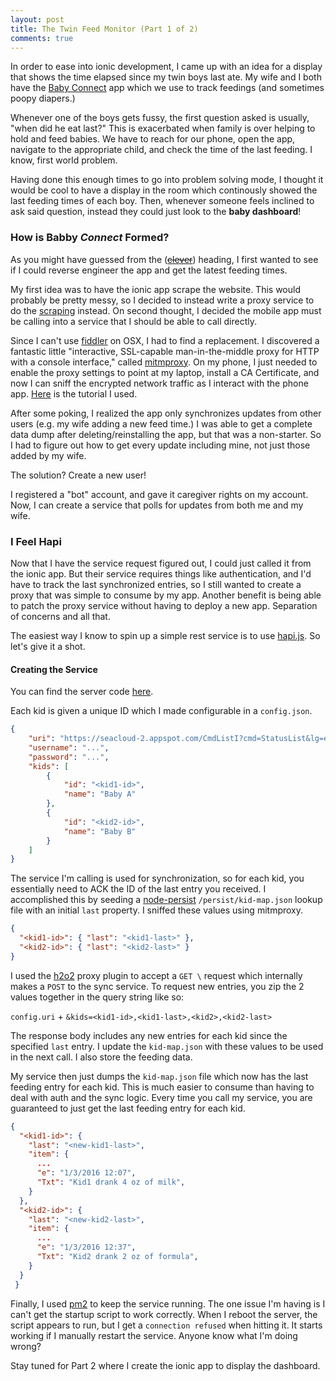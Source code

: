 ```yaml
---
layout: post
title: The Twin Feed Monitor (Part 1 of 2)
comments: true
---
```


In order to ease into ionic development, I came up with an idea for a display that shows the time elapsed since my twin boys last ate. My wife and I both have the [Baby Connect](https://www.baby-connect.com/) app which we use to track feedings (and sometimes poopy diapers.)

Whenever one of the boys gets fussy, the first question asked is usually, "when did he eat last?" This is exacerbated when family is over helping to hold and feed babies. We have to reach for our phone, open the app, navigate to the appropriate child, and check the time of the last feeding. I know, first world problem.

Having done this enough times to go into problem solving mode, I thought it would be cool to have a display in the room which continously showed the last feeding times of each boy. Then, whenever someone feels inclined to ask said question, instead they could just look to the **baby dashboard**!

### How is Babby *Connect* Formed?

As you might have guessed from the ([~~clever~~](https://www.youtube.com/watch?v=Ll-lia-FEIY)) heading, I first wanted to see if I could reverse engineer the app and get the latest feeding times.

My first idea was to have the ionic app scrape the website. This would probably be pretty messy, so I decided to instead write a proxy service to do the [scraping](https://github.com/lapwinglabs/x-ray) instead. On second thought, I decided the mobile app must be calling into a service that I should be able to call directly.

Since I can't use [fiddler](http://www.telerik.com/fiddler) on OSX, I had to find a replacement. I discovered a fantastic little "interactive, SSL-capable man-in-the-middle proxy for HTTP with a console interface," called [mitmproxy](https://mitmproxy.org/). On my phone, I just needed to enable the proxy settings to point at my laptop, install a CA Certificate, and now I can sniff the encrypted network traffic as I interact with the phone app. [Here](http://jasdev.me/intercepting-ios-traffic/) is the tutorial I used.

After some poking, I realized the app only synchronizes updates from other users (e.g. my wife adding a new feed time.) I was able to get a complete data dump after deleting/reinstalling the app, but that was a non-starter. So I had to figure out how to get every update including mine, not just those added by my wife.

The solution? Create a new user!

I registered a "bot" account, and gave it caregiver rights on my account. Now, I can create a service that polls for updates from both me and my wife.

### I Feel Hapi

Now that I have the service request figured out, I could just called it from the ionic app. But their service requires things like authentication, and I'd have to track the last synchronized entries, so I still wanted to create a proxy that was simple to consume by my app. Another benefit is being able to patch the proxy service without having to deploy a new app. Separation of concerns and all that.

The easiest way I know to spin up a simple rest service is to use [hapi.js](http://hapijs.com/). So let's give it a shot.

#### Creating the Service

You can find the server code [here](https://github.com/josephgardner/feed-timer/tree/master/src/proxy).

Each kid is given a unique ID which I made configurable in a `config.json`.

```json
{
    "uri": "https://seacloud-2.appspot.com/CmdListI?cmd=StatusList&lg=en",
    "username": "...",
    "password": "...",
    "kids": [
        {
            "id": "<kid1-id>",
            "name": "Baby A"
        },
        {
            "id": "<kid2-id>",
            "name": "Baby B"
        }
    ]
}

```

The service I'm calling is used for synchronization, so for each kid, you essentially need to ACK the ID of the last entry you received. I accomplished this by seeding a [node-persist](https://github.com/simonlast/node-persist) `/persist/kid-map.json` lookup file with an initial `last` property. I sniffed these values using mitmproxy.

```json
{
  "<kid1-id>": { "last": "<kid1-last>" },
  "<kid2-id>": { "last": "<kid2-last>" }
}
```

I used the [h2o2](https://github.com/hapijs/h2o2) proxy plugin to accept a `GET \` request which internally makes a `POST` to the sync service. To request new entries, you zip the 2 values together in the query string like so:

`config.uri` + `&kids=<kid1-id>,<kid1-last>,<kid2>,<kid2-last>`

The response body includes any new entries for each kid since the specified `last` entry. I update the `kid-map.json` with these values to be used in the next call. I also store the feeding data.

My service then just dumps the `kid-map.json` file which now has the last feeding entry for each kid. This is much easier to consume than having to deal with auth and the sync logic. Every time you call my service, you are guaranteed to just get the last feeding entry for each kid.

```json
{
  "<kid1-id>": {
    "last": "<new-kid1-last>",
    "item": {
      ...
      "e": "1/3/2016 12:07",
      "Txt": "Kid1 drank 4 oz of milk",
    }
  },
  "<kid2-id>": {
    "last": "<new-kid2-last>",
    "item": {
      ...
      "e": "1/3/2016 12:37",
      "Txt": "Kid2 drank 2 oz of formula",
    }
  }
 }
```

Finally, I used [pm2](http://pm2.keymetrics.io/) to keep the service running. The one issue I'm having is I can't get the startup script to work correctly. When I reboot the server, the script appears to run, but I get a `connection refused` when hitting it. It starts working if I manually restart the service. Anyone know what I'm doing wrong?

Stay tuned for Part 2 where I create the ionic app to display the dashboard.
